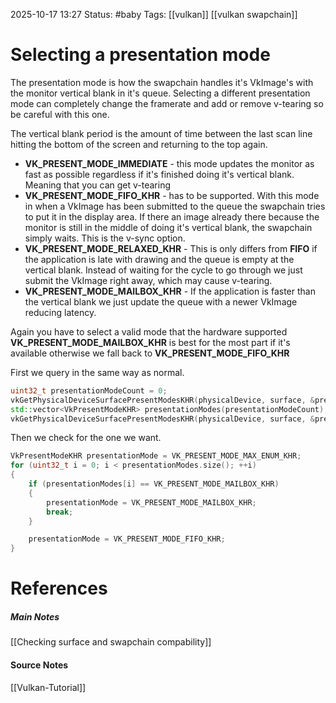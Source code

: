 2025-10-17 13:27
Status: #baby 
Tags: [[vulkan]] [[vulkan swapchain]]
# Selecting a presentation mode

The presentation mode is how the swapchain handles it's VkImage's with the monitor vertical blank in it's queue. Selecting a different presentation mode can completely change the framerate and add or remove v-tearing so be careful with this one.

The vertical blank period is the amount of time between the last scan line hitting the bottom of the screen and returning to the top again.

- **VK_PRESENT_MODE_IMMEDIATE** - this mode updates the monitor as fast as possible regardless if it's finished doing it's vertical blank. Meaning that you can get v-tearing 
- **VK_PRESENT_MODE_FIFO_KHR** - has to be supported. With this mode in when a VkImage has been submitted to the queue the swapchain tries to put it in the display area. If there an image already there because the monitor is still in the middle of doing it's vertical blank, the swapchain simply waits. This is the v-sync option.
- **VK_PRESENT_MODE_RELAXED_KHR** -  This is only differs from **FIFO** if the application is late with drawing and the queue is empty at the vertical blank. Instead of waiting for the cycle to go through we just submit the VkImage right away, which may cause v-tearing. 
- **VK_PRESENT_MODE_MAILBOX_KHR** - If the application is faster than the vertical blank we just update the queue with a newer VkImage reducing latency. 

Again you have to select a valid mode that the hardware supported **VK_PRESENT_MODE_MAILBOX_KHR** is best for the most part if it's available otherwise we fall back to **VK_PRESENT_MODE_FIFO_KHR**

First we query in the same way as normal.
```c++
uint32_t presentationModeCount = 0;
vkGetPhysicalDeviceSurfacePresentModesKHR(physicalDevice, surface, &presentationModeCount, nullptr);
std::vector<VkPresentModeKHR> presentationModes(presentationModeCount);
vkGetPhysicalDeviceSurfacePresentModesKHR(physicalDevice, surface, &presentationModeCount, presentationModes.data());
```

Then we check for the one we want.
```c++
VkPresentModeKHR presentationMode = VK_PRESENT_MODE_MAX_ENUM_KHR;
for (uint32_t i = 0; i < presentationModes.size(); ++i)
{
	if (presentationModes[i] == VK_PRESENT_MODE_MAILBOX_KHR)
	{
		presentationMode = VK_PRESENT_MODE_MAILBOX_KHR;
		break;
	}

	presentationMode = VK_PRESENT_MODE_FIFO_KHR;
}
```
# References
##### Main Notes
[[Checking surface and swapchain compability]]
#### Source Notes
[[Vulkan-Tutorial]]